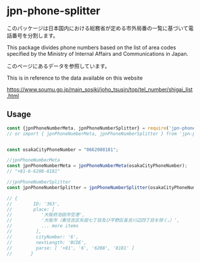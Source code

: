 # jpn-phone-splitter

このパッケージは日本国内における総務省が定める市外局番の一覧に基づいて電話番号を分割します。

This package divides phone numbers based on the list of area codes specified by the Ministry of Internal Affairs and Communications in Japan.

このページにあるデータを参照しています。

This is in reference to the data available on this website

https://www.soumu.go.jp/main_sosiki/joho_tsusin/top/tel_number/shigai_list.html

## Usage

```javascript
const {jpnPhoneNumberMeta, jpnPhoneNumberSplitter} = require('jpn-phone-splitter');
// or import { jpnPhoneNumberMeta, jpnPhoneNumberSplitter } from 'jpn-phone-splitter'


const osakaCityPhoneNumber = "0662088181";

//jpnPhoneNumberMeta
const jpnPhoneNumberMeta = jpnPhoneNumberMeta(osakaCityPhoneNumber);
// "+81-6-6208-8181"

//jpnPhoneNumberSplitter
const jpnPhoneNumberSplitter = jpnPhoneNumberSplitter(osakaCityPhoneNumber);

// {
//        ID: '363',
//        place: [
//           '大阪府池田市空港',
//           '大阪市（東住吉区矢田七丁目及び平野区長吉川辺四丁目を除く。）',
//           ... more items
//         ],
//         cityNumber: '6',
//         nextLength: 'BCDE',
//         parse: [ '+81', '6', '6208', '8181' ]
//       }
```
